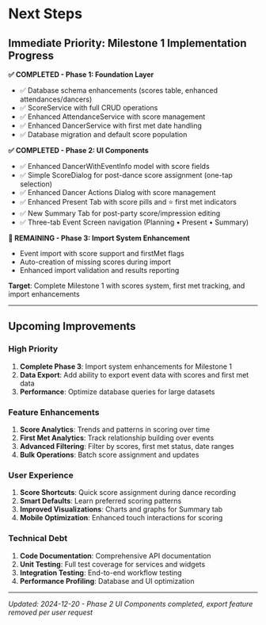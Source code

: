 # Next Steps

## Immediate Priority: Milestone 1 Implementation Progress

**✅ COMPLETED - Phase 1: Foundation Layer**
- ✅ Database schema enhancements (scores table, enhanced attendances/dancers)
- ✅ ScoreService with full CRUD operations
- ✅ Enhanced AttendanceService with score management
- ✅ Enhanced DancerService with first met date handling
- ✅ Database migration and default score population

**✅ COMPLETED - Phase 2: UI Components**  
- ✅ Enhanced DancerWithEventInfo model with score fields
- ✅ Simple ScoreDialog for post-dance score assignment (one-tap selection)
- ✅ Enhanced Dancer Actions Dialog with score management
- ✅ Enhanced Present Tab with score pills and ⭐ first met indicators
- ✅ New Summary Tab for post-party score/impression editing
- ✅ Three-tab Event Screen navigation (Planning • Present • Summary)

**🔄 REMAINING - Phase 3: Import System Enhancement**
- Event import with score support and firstMet flags  
- Auto-creation of missing scores during import
- Enhanced import validation and results reporting

**Target**: Complete Milestone 1 with scores system, first met tracking, and import enhancements

---

## Upcoming Improvements

### High Priority
1. **Complete Phase 3**: Import system enhancements for Milestone 1
2. **Data Export**: Add ability to export event data with scores and first met data
3. **Performance**: Optimize database queries for large datasets

### Feature Enhancements
1. **Score Analytics**: Trends and patterns in scoring over time
2. **First Met Analytics**: Track relationship building over events
3. **Advanced Filtering**: Filter by scores, first met status, date ranges
4. **Bulk Operations**: Batch score assignment and updates

### User Experience
1. **Score Shortcuts**: Quick score assignment during dance recording
2. **Smart Defaults**: Learn preferred scoring patterns
3. **Improved Visualizations**: Charts and graphs for Summary tab
4. **Mobile Optimization**: Enhanced touch interactions for scoring

### Technical Debt
1. **Code Documentation**: Comprehensive API documentation
2. **Unit Testing**: Full test coverage for services and widgets
3. **Integration Testing**: End-to-end workflow testing
4. **Performance Profiling**: Database and UI optimization

---

*Updated: 2024-12-20 - Phase 2 UI Components completed, export feature removed per user request*
